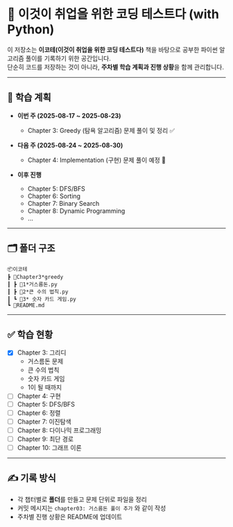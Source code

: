 # 📘 이것이 취업을 위한 코딩 테스트다 (with Python)

이 저장소는 **이코테(이것이 취업을 위한 코딩 테스트다)** 책을 바탕으로 공부한 파이썬 알고리즘 풀이를 기록하기 위한 공간입니다.  
단순히 코드를 저장하는 것이 아니라, **주차별 학습 계획과 진행 상황**을 함께 관리합니다.

---

## 📅 학습 계획

- **이번 주 (2025-08-17 ~ 2025-08-23)**

  - Chapter 3: Greedy (탐욕 알고리즘) 문제 풀이 및 정리 ✅

- **다음 주 (2025-08-24 ~ 2025-08-30)**

  - Chapter 4: Implementation (구현) 문제 풀이 예정 📝

- **이후 진행**
  - Chapter 5: DFS/BFS
  - Chapter 6: Sorting
  - Chapter 7: Binary Search
  - Chapter 8: Dynamic Programming
  - ...

---

## 🗂️ 폴더 구조

```
📦이코테
┣ 📂Chapter3*greedy
┃ ┣ 📜1*거스름돈.py
┃ ┣ 📜2*큰 수의 법칙.py
┃ ┗ 📜3* 숫자 카드 게임.py
┗ 📜README.md
```

---

## ✅ 학습 현황

- [x] Chapter 3: 그리디
  - 거스름돈 문제
  - 큰 수의 법칙
  - 숫자 카드 게임
  - 1이 될 때까지
- [ ] Chapter 4: 구현
- [ ] Chapter 5: DFS/BFS
- [ ] Chapter 6: 정렬
- [ ] Chapter 7: 이진탐색
- [ ] Chapter 8: 다이나믹 프로그래밍
- [ ] Chapter 9: 최단 경로
- [ ] Chapter 10: 그래프 이론

---

## ✍️ 기록 방식

- 각 챕터별로 **폴더**를 만들고 문제 단위로 파일을 정리
- 커밋 메시지는 `chapter03: 거스름돈 풀이 추가` 와 같이 작성
- 주차별 진행 상황은 README에 업데이트
